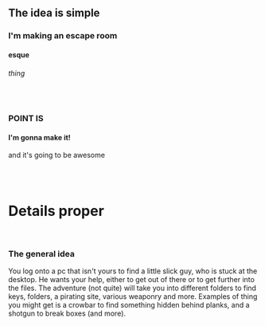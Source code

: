 
## The idea is simple

### I'm making an escape room
#### esque
###### thing

<br>

### POINT IS
#### I'm gonna make it!
and it's going to be awesome

<br>
<br>

# Details proper

<br>

### The general idea

You log onto a pc that isn't yours to find a little slick guy, who is stuck at the desktop. He wants your help, either to get out of there or to get further into the files.
The adventure (not quite) will take you into different folders to find keys, folders, a pirating site, various weaponry and more. Examples of thing you might get is a crowbar to find something hidden behind planks, and a shotgun to break boxes (and more).


